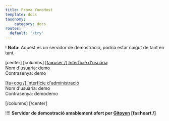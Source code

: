 ```yaml
---
title: Prova YunoHost
template: docs
taxonomy:
    category: docs
routes:
  default: '/try'
---
```


! **Nota:** Aquest és un servidor de demostració, podria estar caigut de tant en tant.

[center]
[columns]
[[fa=user /] Interfície d'usuària](https://demo.yunohost.org/?target=_blank&classes=btn,btn-lg,btn-success)  
Nom d'usuària: demo  
Contrasenya: demo

[[fa=cog /] Interfície d'administració](https://demo.yunohost.org/yunohost/admin/?target=_blank&classes=btn,btn-lg,btn-primary)  
Nom d'usuària: demo  
Contrasenya: demodemo

[/columns]
[/center]

!!!! **Servidor de demostració amablement ofert per [Gitoyen](https://www.gitoyen.net?target=_blank) [fa=heart /]**
